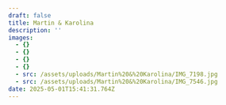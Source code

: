 ```yaml
---
draft: false
title: Martin & Karolina
description: ''
images:
  - {}
  - {}
  - {}
  - {}
  - src: /assets/uploads/Martin%20&%20Karolina/IMG_7198.jpg
  - src: /assets/uploads/Martin%20&%20Karolina/IMG_7546.jpg
date: 2025-05-01T15:41:31.764Z
---
```


